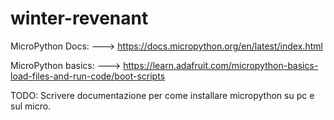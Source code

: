 # winter-revenant


MicroPython Docs: ---> https://docs.micropython.org/en/latest/index.html

MicroPython basics: ---> https://learn.adafruit.com/micropython-basics-load-files-and-run-code/boot-scripts


TODO: 
Scrivere documentazione per come installare micropython su pc e sul micro.
